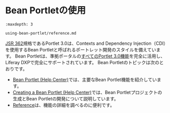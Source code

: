 # Bean Portletの使用

```{toctree}
:maxdepth: 3

using-bean-portlet/reference.md
```

[JSR 362](https://jcp.org/en/jsr/detail?id=362)規格であるPortlet 3.0は、Contexts and Dependency Injection（CDI）を使用するBean Portletと呼ばれるポートレット開発のスタイルを備えています。 Bean Portletは、準拠ポータルの[すべてのPortlet 3.0機能](https://portals.apache.org/pluto/v301/v3Features.html)を完全に活用し、Liferay DXPで完全にサポートされています。 Bean Portletのトピックは次のとおりです。

* [Bean Portlet \(Help Center\)](https://help.liferay.com/hc/en-us/articles/360028708752-Bean-Portlet)では、主要なBean Portlet機能を紹介しています。
* [Creating a Bean Portlet \(Help Center\)](https://help.liferay.com/hc/en-us/articles/360028708772-Creating-a-Bean-Portlet)では、Bean Portletプロジェクトの生成とBean Portletの開発について説明しています。
* [Reference](./using-bean-portlet/reference.md)は、機能の詳細を調べるのに便利です。